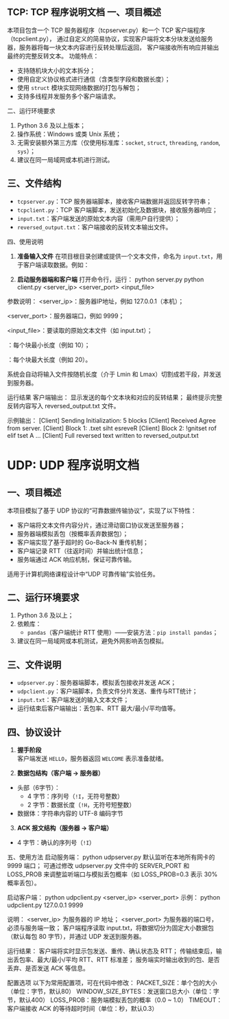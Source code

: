 TCP:
TCP 程序说明文档
一、项目概述
---------------------
本项目包含一个 TCP 服务器程序（tcpserver.py）和一个 TCP 客户端程序（tcpclient.py），
通过自定义的简易协议，实现客户端将文本分块发送给服务器，服务器将每一块文本内容进行反转处理后返回，
客户端接收所有响应并输出最终的完整反转文本。
功能特点：
- 支持随机块大小的文本拆分；
- 使用自定义协议格式进行通信（含类型字段和数据长度）；
- 使用 `struct` 模块实现网络数据的打包与解包；
- 支持多线程并发服务多个客户端请求。

二、运行环境要求
1. Python 3.6 及以上版本；
2. 操作系统：Windows 或类 Unix 系统；
3. 无需安装额外第三方库（仅使用标准库：`socket`, `struct`, `threading`, `random`, `sys`）；
4. 建议在同一局域网或本机进行测试。

三、文件结构
---------------------
- `tcpserver.py`：TCP 服务器端脚本，接收客户端数据并返回反转字符串；
- `tcpclient.py`：TCP 客户端脚本，发送初始化及数据块，接收服务器响应；
- `input.txt`：客户端发送的原始文本内容（需用户自行提供）；
- `reversed_output.txt`：客户端接收的反转文本输出文件。

四、使用说明
1. **准备输入文件**
  在项目根目录创建或提供一个文本文件，命名为 `input.txt`，用于客户端读取数据。例如：

2. **启动服务器端和客户端**
打开命令行，运行：
python server.py
python client.py <server_ip> <server_port> <input_file> <Lmin> <Lmax>


参数说明：
<server_ip>：服务器IP地址，例如 127.0.0.1（本机）；

<server_port>：服务器端口，例如 9999；

<input_file>：要读取的原始文本文件（如 input.txt）；

<Lmin>：每个块最小长度（例如 10）；

<Lmax>：每个块最大长度（例如 20）。

系统会自动将输入文件按随机长度（介于 Lmin 和 Lmax）切割成若干段，并发送到服务器。

运行结果
客户端输出：
显示发送的每个文本块和对应的反转结果；
最终提示完整反转内容写入 reversed_output.txt 文件。

示例输出：
[Client] Sending Initialization: 5 blocks
[Client] Received Agree from server.
[Client] Block 1: .txet siht esreveR
[Client] Block 2: !gnitset rof elif tset A
...
[Client] Full reversed text written to reversed_output.txt

UDP:
UDP 程序说明文档
=====================

一、项目概述
---------------------
本项目模拟了基于 UDP 协议的“可靠数据传输协议”，实现了以下特性：
- 客户端将文本文件内容分片，通过滑动窗口协议发送至服务器；
- 服务器端模拟丢包（按概率丢弃数据包）；
- 客户端实现了基于超时的 Go-Back-N 重传机制；
- 客户端记录 RTT（往返时间）并输出统计信息；
- 服务端通过 ACK 响应机制，保证可靠传输。

适用于计算机网络课程设计中“UDP 可靠传输”实验任务。

二、运行环境要求
---------------------
1. Python 3.6 及以上；
2. 依赖库：
   - `pandas`（客户端统计 RTT 使用）——安装方法：`pip install pandas`；
3. 建议在同一局域网或本机测试，避免外网影响丢包模拟。

三、文件说明
---------------------
- `udpserver.py`：服务器端脚本，模拟丢包接收并发送 ACK；
- `udpclient.py`：客户端脚本，负责文件分片发送、重传与RTT统计；
- `input.txt`：客户端发送的输入文本文件；
- 运行结束后客户端输出：丢包率、RTT 最大/最小/平均值等。

四、协议设计
---------------------
1. **握手阶段**  
客户端发送 `HELLO`，服务器返回 `WELCOME` 表示准备就绪。

2. **数据包结构（客户端 → 服务器）**  
- 头部（6字节）：
  - 4 字节：序列号（`!I`，无符号整数）
  - 2 字节：数据长度（`!H`，无符号短整数）
- 数据体：字符串内容的 UTF-8 编码字节

3. **ACK 报文结构（服务器 → 客户端）**  
- 4 字节：确认的序列号（`!I`）

五、使用方法
启动服务端：
python udpserver.py
默认监听在本地所有网卡的 9999 端口；
可通过修改 udpserver.py 文件中的 SERVER_PORT 和 LOSS_PROB 来调整监听端口与模拟丢包概率（如 LOSS_PROB=0.3 表示 30% 概率丢包）。

启动客户端：
python udpclient.py <server_ip> <server_port>
示例：
python udpclient.py 127.0.0.1 9999

说明：
<server_ip> 为服务器的 IP 地址；
<server_port> 为服务器的端口号，必须与服务端一致；
客户端程序读取 input.txt，将数据切分为固定大小数据包（默认每包 80 字节），并通过 UDP 发送到服务器。

运行结果：
客户端将实时显示包发送、重传、确认状态及 RTT；
传输结束后，输出丢包率、最大/最小/平均 RTT、RTT 标准差；
服务端实时输出收到的包、是否丢弃、是否发送 ACK 等信息。

配置选项
以下为常用配置项，可在代码中修改：
PACKET_SIZE：单个包的大小（单位：字节，默认80）
WINDOW_SIZE_BYTES：发送窗口总大小（单位：字节，默认400）
LOSS_PROB：服务端模拟丢包的概率（0.0 ~ 1.0）
TIMEOUT：客户端接收 ACK 的等待超时时间（单位：秒，默认0.3）


